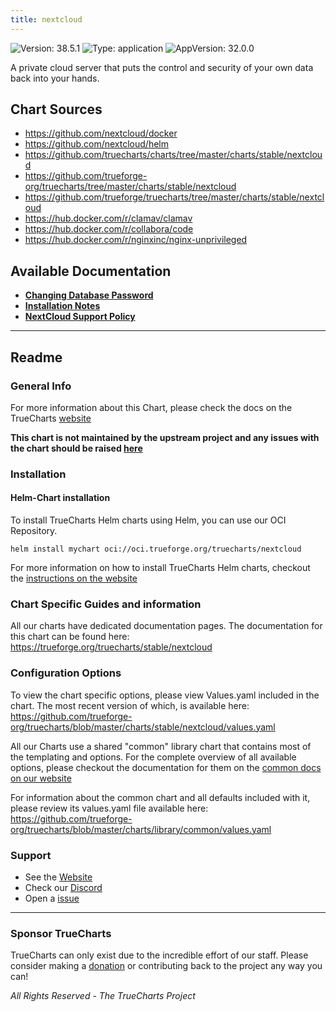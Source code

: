```yaml
---
title: nextcloud
---
```


![Version: 38.5.1](https://img.shields.io/badge/Version-38.5.1-informational?style=flat-square) ![Type: application](https://img.shields.io/badge/Type-application-informational?style=flat-square) ![AppVersion: 32.0.0](https://img.shields.io/badge/AppVersion-32.0.0-informational?style=flat-square)

A private cloud server that puts the control and security of your own data back into your hands.

## Chart Sources

- https://github.com/nextcloud/docker
- https://github.com/nextcloud/helm
- https://github.com/truecharts/charts/tree/master/charts/stable/nextcloud
- https://github.com/trueforge-org/truecharts/tree/master/charts/stable/nextcloud
- https://github.com/trueforge/truecharts/tree/master/charts/stable/nextcloud
- https://hub.docker.com/r/clamav/clamav
- https://hub.docker.com/r/collabora/code
- https://hub.docker.com/r/nginxinc/nginx-unprivileged

## Available Documentation

- [**Changing Database Password**](./changingpassword)
- [**Installation Notes**](./installation-notes)
- [**NextCloud Support Policy**](./support)


---

## Readme


### General Info

For more information about this Chart, please check the docs on the TrueCharts [website](https://trueforge.org/truecharts/stable/nextcloud)

**This chart is not maintained by the upstream project and any issues with the chart should be raised [here](https://github.com/trueforge-org/truecharts/issues/new/choose)**

### Installation

#### Helm-Chart installation

To install TrueCharts Helm charts using Helm, you can use our OCI Repository.

`helm install mychart oci://oci.trueforge.org/truecharts/nextcloud`

For more information on how to install TrueCharts Helm charts, checkout the [instructions on the website](https://trueforge.org/truecharts/guides/)

### Chart Specific Guides and information

All our charts have dedicated documentation pages.
The documentation for this chart can be found here:
https://trueforge.org/truecharts/stable/nextcloud

### Configuration Options

To view the chart specific options, please view Values.yaml included in the chart.
The most recent version of which, is available here: https://github.com/trueforge-org/truecharts/blob/master/charts/stable/nextcloud/values.yaml

All our Charts use a shared "common" library chart that contains most of the templating and options.
For the complete overview of all available options, please checkout the documentation for them on the [common docs on our website](https://trueforge.org/truecharts-common/)

For information about the common chart and all defaults included with it, please review its values.yaml file available here: https://github.com/trueforge-org/truecharts/blob/master/charts/library/common/values.yaml

### Support

- See the [Website](https://truecharts.org)
- Check our [Discord](https://discord.gg/tVsPTHWTtr)
- Open a [issue](https://github.com/trueforge-org/truecharts/issues/new/choose)

---

### Sponsor TrueCharts

TrueCharts can only exist due to the incredible effort of our staff.
Please consider making a [donation](https://trueforge.org/general/sponsor/) or contributing back to the project any way you can!

_All Rights Reserved - The TrueCharts Project_
